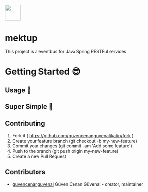 <img src="https://user-images.githubusercontent.com/11555504/63654181-88b75100-c77f-11e9-9b68-e85c2969923e.png" width="50" height="50" />


# mektup

This project is a eventbus for Java Spring RESTFul services

# Getting Started :sunglasses:

## Usage :rocket:

## Super Simple :checkered_flag:

## Contributing

1. Fork it ( https://github.com/guvencenanguvenal/katip/fork )
2. Create your feature branch (git checkout -b my-new-feature)
3. Commit your changes (git commit -am 'Add some feature')
4. Push to the branch (git push origin my-new-feature)
5. Create a new Pull Request

## Contributors

- [guvencenanguvenal](https://github.com/guvencenanguvenal) Güven Cenan Güvenal - creator, maintainer


